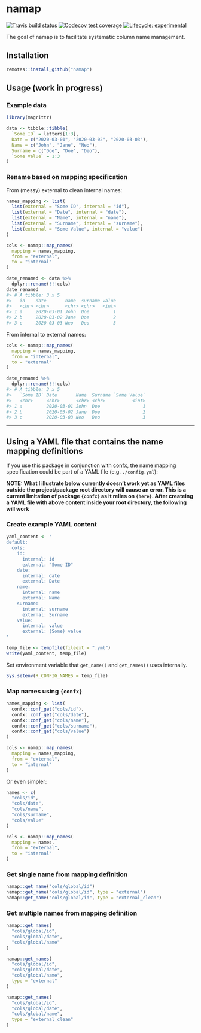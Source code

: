 
<!-- README.md is generated from README.Rmd. Please edit that file -->

# namap

<!-- badges: start -->

[![Travis build
status](https://travis-ci.com/rappster/namap.svg?branch=master)](https://travis-ci.com/rappster/namap)
[![Codecov test
coverage](https://codecov.io/gh/rappster/namap/branch/master/graph/badge.svg)](https://codecov.io/gh/rappster/namap?branch=master)
[![Lifecycle:
experimental](https://img.shields.io/badge/lifecycle-experimental-orange.svg)](https://www.tidyverse.org/lifecycle/#experimental)
<!-- badges: end -->

The goal of namap is to facilitate systematic column name management.

## Installation

``` r
remotes::install_github("namap")
```

## Usage (work in progress)

### Example data

``` r
library(magrittr)

data <- tibble::tibble(
  `Some ID` = letters[1:3],
  Date = c("2020-03-01", "2020-03-02", "2020-03-03"),
  Name = c("John", "Jane", "Neo"),
  Surname = c("Doe", "Doe", "Deo"),
  `Some Value` = 1:3
)
```

### Rename based on mapping specification

From (messy) external to clean internal names:

``` r
names_mapping <- list(
  list(external = "Some ID", internal = "id"),
  list(external = "Date", internal = "date"),
  list(external = "Name", internal = "name"),
  list(external = "Surname", internal = "surname"),
  list(external = "Some Value", internal = "value")
)

cols <- namap::map_names(
  mapping = names_mapping,
  from = "external",
  to = "internal"
)

date_renamed <- data %>% 
  dplyr::rename(!!!cols)
date_renamed
#> # A tibble: 3 x 5
#>   id    date       name  surname value
#>   <chr> <chr>      <chr> <chr>   <int>
#> 1 a     2020-03-01 John  Doe         1
#> 2 b     2020-03-02 Jane  Doe         2
#> 3 c     2020-03-03 Neo   Deo         3
```

From internal to external names:

``` r
cols <- namap::map_names(
  mapping = names_mapping,
  from = "internal",
  to = "external"
)

date_renamed %>%  
  dplyr::rename(!!!cols)
#> # A tibble: 3 x 5
#>   `Some ID` Date       Name  Surname `Some Value`
#>   <chr>     <chr>      <chr> <chr>          <int>
#> 1 a         2020-03-01 John  Doe                1
#> 2 b         2020-03-02 Jane  Doe                2
#> 3 c         2020-03-03 Neo   Deo                3
```

-----

## Using a YAML file that contains the name mapping definitions

If you use this package in conjunction with
[confx](https://github.com/rappster/confx), the name mapping
specification could be part of a YAML file (e.g. `./config.yml`):

**NOTE: What I illustrate below currently doesn’t work yet as YAML files
outside the project/package root directory will cause an error. This is
a current limitation of package `{confx}` as it relies on `{here}`.
After createing a YAML file with above content inside your root
directory, the following will work**

### Create example YAML content

``` r
yaml_content <- '
default:
  cols:
    id:
      internal: id
      external: "Some ID"
    date:
      internal: date
      external: Date
    name:
      internal: name
      external: Name
    surname:
      internal: surname
      external: Surname
    value:
      internal: value
      external: (Some) value
'

temp_file <- tempfile(fileext = ".yml")
write(yaml_content, temp_file)
```

Set environment variable that `get_name()` and `get_names()` uses
internally.

``` r
Sys.setenv(R_CONFIG_NAMES = temp_file)
```

### Map names using `{confx}`

``` r
names_mapping <- list(
  confx::conf_get("cols/id"),
  confx::conf_get("cols/date"),
  confx::conf_get("cols/name"),
  confx::conf_get("cols/surname"),
  confx::conf_get("cols/value")
)

cols <- namap::map_names(
  mapping = names_mapping,
  from = "external",
  to = "internal"
)
```

Or even simpler:

``` r
names <- c(
  "cols/id",
  "cols/date",
  "cols/name",
  "cols/surname",
  "cols/value"
)

cols <- namap::map_names(
  mapping = names,
  from = "external",
  to = "internal"
)
```

### Get single name from mapping definition

``` r
namap::get_name("cols/global/id")
namap::get_name("cols/global/id", type = "external")
namap::get_name("cols/global/id", type = "external_clean")
```

### Get multiple names from mapping definition

``` r
namap::get_names(
  "cols/global/id",
  "cols/global/date",
  "cols/global/name"
)

namap::get_names(
  "cols/global/id",
  "cols/global/date",
  "cols/global/name", 
  type = "external"
)

namap::get_names(
  "cols/global/id",
  "cols/global/date",
  "cols/global/name",
  type = "external_clean"
)
```
